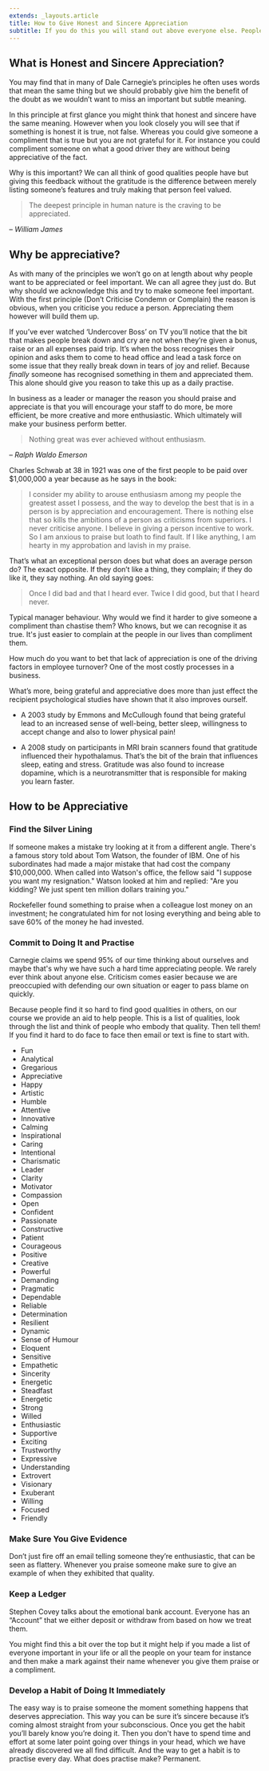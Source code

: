 ```yaml
---
extends: _layouts.article
title: How to Give Honest and Sincere Appreciation
subtitle: If you do this you will stand out above everyone else. People will be drawn to you and want to help you.
---
```

## What is Honest and Sincere Appreciation?

You may find that in many of Dale Carnegie’s principles he often uses words that mean the same thing but we should probably give him the benefit of the doubt as we wouldn’t want to miss an important but subtle meaning.

In this principle at first glance you might think that honest and sincere have the same meaning. However when you look closely you will see that if something is honest it is true, not false. Whereas you could give someone a compliment that is true but you are not grateful for it. For instance you could compliment someone on what a good driver they are without being appreciative of the fact.

Why is this important? We can all think of good qualities people have but giving this feedback without the gratitude is the difference between merely listing someone’s features and truly making that person feel valued.

> The deepest principle in human nature is the craving to be appreciated.

– _William James_

## Why be appreciative?

As with many of the principles we won’t go on at length about why people want to be appreciated or feel important. We can all agree they just do. But why should we acknowledge this and try to make someone feel important. With the first principle (Don’t Criticise Condemn or Complain) the reason is obvious, when you criticise you reduce a person. Appreciating them however will build them up.

If you’ve ever watched ‘Undercover Boss’ on TV you’ll notice that the bit that makes people break down and cry are not when they’re given a bonus, raise or an all expenses paid trip. It’s when the boss recognises their opinion and asks them to come to head office and lead a task force on some issue that they really break down in tears of joy and relief. Because _finally_ someone has recognised something in them and appreciated them. This alone should give you reason to take this up as a daily practise.

In business as a leader or manager the reason you should praise and appreciate is that you will encourage your staff to do more, be more efficient, be more creative and more enthusiastic. Which ultimately will make your business perform better.

> Nothing great was ever achieved without enthusiasm.

– _Ralph Waldo Emerson_

Charles Schwab at 38 in 1921 was one of the first people to be paid over $1,000,000 a year because as he says in the book:

> I consider my ability to arouse enthusiasm among my people the greatest asset I possess, and the way to develop the best that is in a person is by appreciation and encouragement. There is nothing else that so kills the ambitions of a person as criticisms from superiors. I never criticise anyone. I believe in giving a person incentive to work. So I am anxious to praise but loath to find fault. If I like anything, I am hearty in my approbation and lavish in my praise.

That’s what an exceptional person does but what does an average person do? The exact opposite. If they don’t like a thing, they complain; if they do like it, they say nothing. An old saying goes:

> Once I did bad and that I heard ever. Twice I did good, but that I heard never.

Typical manager behaviour. Why would we find it harder to give someone a compliment than chastise them? Who knows, but we can recognise it as true. It's just easier to complain at the people in our lives than compliment them.

How much do you want to bet that lack of appreciation is one of the driving factors in employee turnover? One of the most costly processes in a business.

What’s more, being grateful and appreciative does more than just effect the recipient psychological studies have shown that it also improves ourself.

*   A 2003 study by Emmons and McCullough found that being grateful lead to an increased sense of well-being, better sleep, willingness to accept change and also to lower physical pain!

*   A 2008 study on participants in MRI brain scanners found that gratitude influenced their hypothalamus. That’s the bit of the brain that influences sleep, eating and stress. Gratitude was also found to increase dopamine, which is a neurotransmitter that is responsible for making you learn faster.

## How to be Appreciative

### Find the Silver Lining

If someone makes a mistake try looking at it from a different angle. There's a famous story told about Tom Watson, the founder of IBM. One of his subordinates had made a major mistake that had cost the company $10,000,000\. When called into Watson's office, the fellow said "I suppose you want my resignation." Watson looked at him and replied: "Are you kidding? We just spent ten million dollars training you."

Rockefeller found something to praise when a colleague lost money on an investment; he congratulated him for not losing everything and being able to save 60% of the money he had invested.

### Commit to Doing It and Practise

Carnegie claims we spend 95% of our time thinking about ourselves and maybe that's why we have such a hard time appreciating people. We rarely ever think about anyone else. Criticism comes easier because we are preoccupied with defending our own situation or eager to pass blame on quickly.

Because people find it so hard to find good qualities in others, on our course we provide an aid to help people. This is a list of qualities, look through the list and think of people who embody that quality. Then tell them! If you find it hard to do face to face then email or text is fine to start with.

*   Fun
*   Analytical
*   Gregarious
*   Appreciative
*   Happy
*   Artistic
*   Humble
*   Attentive
*   Innovative
*   Calming
*   Inspirational
*   Caring
*   Intentional
*   Charismatic
*   Leader
*   Clarity
*   Motivator
*   Compassion
*   Open
*   Confident
*   Passionate
*   Constructive
*   Patient
*   Courageous
*   Positive
*   Creative
*   Powerful
*   Demanding
*   Pragmatic
*   Dependable
*   Reliable
*   Determination
*   Resilient
*   Dynamic
*   Sense of Humour
*   Eloquent
*   Sensitive
*   Empathetic
*   Sincerity
*   Energetic
*   Steadfast
*   Energetic
*   Strong
*   Willed
*   Enthusiastic
*   Supportive
*   Exciting
*   Trustworthy
*   Expressive
*   Understanding
*   Extrovert
*   Visionary
*   Exuberant
*   Willing
*   Focused
*   Friendly

### Make Sure You Give Evidence

Don’t just fire off an email telling someone they’re enthusiastic, that can be seen as flattery. Whenever you praise someone make sure to give an example of when they exhibited that quality.

### Keep a Ledger

Stephen Covey talks about the emotional bank account. Everyone has an “Account” that we either deposit or withdraw from based on how we treat them.

You might find this a bit over the top but it might help if you made a list of everyone important in your life or all the people on your team for instance and then make a mark against their name whenever you give them praise or a compliment.

### Develop a Habit of Doing It Immediately

The easy way is to praise someone the moment something happens that deserves appreciation. This way you can be sure it’s sincere because it’s coming almost straight from your subconscious. Once you get the habit you’ll barely know you’re doing it. Then you don't have to spend time and effort at some later point going over things in your head, which we have already discovered we all find difficult. And the way to get a habit is to practise every day. What does practise make? Permanent.
